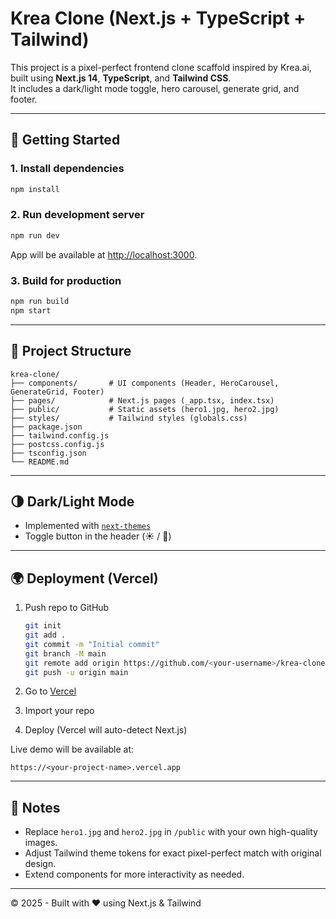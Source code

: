 # Krea Clone (Next.js + TypeScript + Tailwind)

This project is a pixel-perfect frontend clone scaffold inspired by Krea.ai, built using **Next.js 14**, **TypeScript**, and **Tailwind CSS**.  
It includes a dark/light mode toggle, hero carousel, generate grid, and footer.

---

## 🚀 Getting Started

### 1. Install dependencies
```bash
npm install
```

### 2. Run development server
```bash
npm run dev
```
App will be available at [http://localhost:3000](http://localhost:3000).

### 3. Build for production
```bash
npm run build
npm start
```

---

## 📂 Project Structure

```
krea-clone/
├── components/       # UI components (Header, HeroCarousel, GenerateGrid, Footer)
├── pages/            # Next.js pages (_app.tsx, index.tsx)
├── public/           # Static assets (hero1.jpg, hero2.jpg)
├── styles/           # Tailwind styles (globals.css)
├── package.json
├── tailwind.config.js
├── postcss.config.js
├── tsconfig.json
└── README.md
```

---

## 🌗 Dark/Light Mode

- Implemented with [`next-themes`](https://github.com/pacocoursey/next-themes)
- Toggle button in the header (☀️ / 🌙)

---

## 🌍 Deployment (Vercel)

1. Push repo to GitHub
   ```bash
   git init
   git add .
   git commit -m "Initial commit"
   git branch -M main
   git remote add origin https://github.com/<your-username>/krea-clone.git
   git push -u origin main
   ```

2. Go to [Vercel](https://vercel.com)
3. Import your repo
4. Deploy (Vercel will auto-detect Next.js)

Live demo will be available at:  
```
https://<your-project-name>.vercel.app
```

---

## 📝 Notes

- Replace `hero1.jpg` and `hero2.jpg` in `/public` with your own high-quality images.
- Adjust Tailwind theme tokens for exact pixel-perfect match with original design.
- Extend components for more interactivity as needed.

---

© 2025 - Built with ❤️ using Next.js & Tailwind
